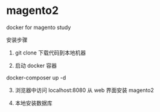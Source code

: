 # magento2
docker for magento study 


安装步骤

1. git clone 下载代码到本地机器

2. 启动 docker 容器

docker-composer up -d 

3. 浏览器中访问  localhost:8080
 从 web 界面安装 magento2
 
 
 4. 本地安装数据库 
 
